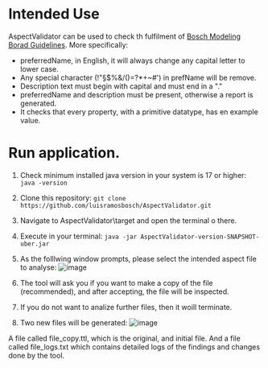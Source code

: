 
# Intended Use
AspectValidator can be used to check th fulfilment of [Bosch Modeling Borad Guidelines](https://inside-docupedia.bosch.com/confluence/display/semstack/WS%3A+Aspect+Model+Modelling+Guideline#WS:AspectModelModellingGuideline-Descriptions). More specifically:

- preferredName, in English, it will always change any capital letter to lower case.
- Any special character (!"§$%&/()=?*+~#') in prefName will be remove.
- Description text must begin with capital and must end in a "."
- preferredName and description must be present, otherwise a report is generated.
- It checks that every property, with a primitive datatype, has en example value.

# Run application.

1. Check minimum installed java version in your system is 17 or higher:   `java -version`
2. Clone this repository: `git clone https://github.com/luisramosbosch/AspectValidator.git `
3. Navigate to AspectValidator\target and open the terminal o there.
4. Execute in your terminal: `java -jar AspectValidator-version-SNAPSHOT-uber.jar`
5. As the folllwing window prompts, please select the intended aspect file to analyse:
![image](https://github.com/user-attachments/assets/4572d36c-4e04-4ab6-bb67-84ad9c82b149)

6. The tool will ask you if you want to make a copy of the file (recommended), and after accepting, the file will be inspected.
7. If you do not want to analize further files, then it woill terminate.
8. Two new files will be generated:
![image](https://github.com/user-attachments/assets/981ba286-97c8-461d-82c5-f4a9e5fa150c)

A file called file_copy.ttl, which is the original, and initial file. And a file called file_logs.txt which contains detailed logs of the findings and changes done by the tool. 







